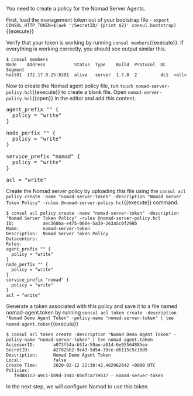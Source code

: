 You need to create a policy for the Nomad Server Agents.

First, load the management token out of your bootstrap file - `export CONSUL_HTTP_TOKEN=$(awk '/SecretID/ {print $2}' consul.bootstrap)`{{execute}}

Verify that your token is working by running `consul members`{{execute}}. If everything
is working correctly, you should see output similar this.

```shell
$ consul members
Node    Address           Status  Type    Build  Protocol  DC   Segment
host01  172.17.0.25:8301  alive   server  1.7.0  2         dc1  <all>
```

Now to create the Nomad agent policy file, run `touch nomad-server-policy.hcl`{{execute}}
to create a blank file. Open `nomad-server-policy.hcl`{{open}} in the editor and
add this content.

<pre class="file" data-filename="nomad-server-policy.hcl" data-target="replace">
agent_prefix "" {
  policy = "write"
}

node_perfix "" {
  policy = "write"
}

service_prefix "nomad" {
  policy = "write"
}

acl = "write"
</pre>

Create the Nomad server policy by uploading this file using the 
`consul acl policy create -name "nomad-server-token" -description "Nomad Server Token Policy" -rules @nomad-server-policy.hcl`{{execute}}
command.

```shell
$ consul acl policy create -name "nomad-server-token" -description "Nomad Server Token Policy" -rules @nomad-server-policy.hcl
ID:           aec3686a-e475-060e-5a39-263a5c0f298b
Name:         nomad-server-token
Description:  Nomad Server Token Policy
Datacenters:
Rules:
agent_prefix "" {
  policy = "write"
}
node_perfix "" {
  policy = "write"
}
service_prefix "nomad" {
  policy = "write"
}
acl = "write"
```

Generate a token associated with this policy and save it to a file named nomad-agent.token by running
`consul acl token create -description "Nomad Demo Agent Token" -policy-name "nomad-server-token" | tee nomad-agent.token`{{execute}}

```shell
$ consul acl token create -description "Nomad Demo Agent Token" -policy-name "nomad-server-token" | tee nomad-agent.token
AccessorID:       a073f54a-b51a-59ae-a014-6e95564885ea
SecretID:         427d2bb2-9c43-5d54-39ce-d6115c5c10d9
Description:      Nomad Demo Agent Token
Local:            false
Create Time:      2020-02-12 22:30:42.402962642 +0000 UTC
Policies:
   fed881c2-a9c1-b89d-3941-056fca77eb17 - nomad-server-token
```

<!---
Use the `touch nomad-client-policy.hcl`{{execute}} to create another blank
policy file. Open it in the editor and add this content.

<pre class="file" data-filename="nomad-client-policy.hcl" data-target="replace">
agent_prefix "" {
  policy = "read"
}

service_prefix "" {
  policy = "write"
}
</pre>


Notice that the policy includes write access to the services API. Nomad clients
need this access when starting a Consul-enabled task.  Nomad servers require

Create the Nomad server policy by uploading this file using the `consul acl policy create -name "nomad-server-token" -description "Nomad Server Token Policy" -rules @nomad-server-policy.hcl`{{execute}} command.

```shell
$ consul acl policy create -name "nomad-server-token" -description "Nomad Server Token Policy" -rules @nomad-server-policy.hcl
ID:           aec3686a-e475-060e-5a39-263a5c0f298b
Name:         nomad-server-token
Description:  Nomad Server Token Policy
Datacenters:
Rules:
node_prefix "" {
   policy = "write"
}
service_prefix "" {
   policy = "read"
}
```

Create the Nomad client policy by uploading this file using the `consul acl policy create -name "nomad-client-token" -description "Nomad Client Token Policy" -rules @nomad-client-policy.hcl`{{execute}} command.

```shell
$ consul acl policy create -name "nomad-client-token" -description "Nomad Client Token Policy" -rules @nomad-client-policy.hcl
ID:           04a88c9a-bf4e-783d-a54e-844be7beb2ea
Name:         nomad-client-token
Description:  Nomad Client Token Policy
Datacenters:
Rules:
agent_prefix "" {
  policy = "read"
}

service_prefix "" {
  policy = "write"
}
```

Generate a token associated with this policy and save it to a file named nomad-agent.token by running `consul acl token create -description "Nomad Demo Agent Token" -policy-name "nomad-server-token" -policy-name "nomad-client-token" | tee nomad-agent.token`{{execute}}

```
$ consul acl token create -description "Nomad Demo Agent Token" -policy-name "nomad-server-token" -policy-name "nomad-client-token" | tee nomad-agent.token
AccessorID:       a073f54a-b51a-59ae-a014-6e95564885ea
SecretID:         427d2bb2-9c43-5d54-39ce-d6115c5c10d9
Description:      Nomad Demo Agent Token
Local:            false
Create Time:      2020-02-12 22:30:42.402962642 +0000 UTC
Policies:
   fed881c2-a9c1-b89d-3941-056fca77eb17 - nomad-server-token
   04a88c9a-bf4e-783d-a54e-844be7beb2ea - nomad-client-token
```
-->

In the next step, we will configure Nomad to use this token.